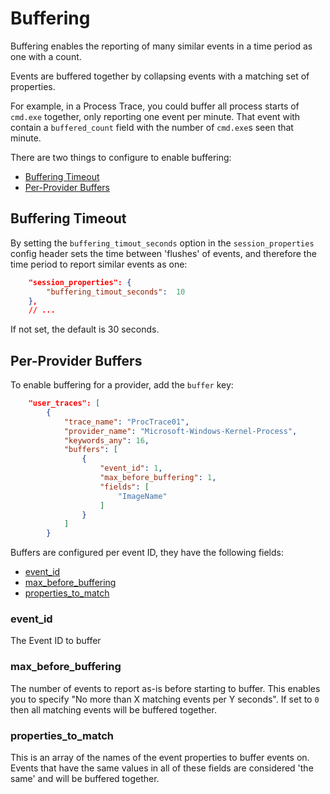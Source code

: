 # Buffering
Buffering enables the reporting of many similar events in a time period as one with a count.

Events are buffered together by collapsing events with a matching set of properties.

For example, in a Process Trace, you could buffer all process starts of `cmd.exe` together,
only reporting one event per minute. That event with contain a `buffered_count` field with the
number of `cmd.exe`s seen that minute.


There are two things to configure to enable buffering:
 - [Buffering Timeout](#Buffering-Timeout)
 - [Per-Provider Buffers](#Per-Provider-Buffers)

## Buffering Timeout
By setting the `buffering_timout_seconds` option in the `session_properties` config
header sets the time between 'flushes' of events, and therefore the time period to
report similar events as one:
```json
    "session_properties": {
        "buffering_timout_seconds":  10
    },
    // ...
```
If not set, the default is 30 seconds.


## Per-Provider Buffers
To enable buffering for a provider, add the `buffer` key:
```json
    "user_traces": [
        {
            "trace_name": "ProcTrace01",
            "provider_name": "Microsoft-Windows-Kernel-Process",
            "keywords_any": 16,
            "buffers": [
                {
                    "event_id": 1,
                    "max_before_buffering": 1,
                    "fields": [
                        "ImageName"
                    ]
                }
            ]
        }
```

Buffers are configured per event ID, they have the following fields:
 - [event_id](#event_id)
 - [max_before_buffering](#max_before_buffering)
 - [properties_to_match](#properties_to_match)


### event_id
The Event ID to buffer


### max_before_buffering
The number of events to report as-is before starting to buffer.
This enables you to specify "No more than X matching events per Y seconds".
If set to `0` then all matching events will be buffered together.


### properties_to_match
This is an array of the names of the event properties to buffer events on.
Events that have the same values in all of these fields are considered 'the same'
and will be buffered together.
